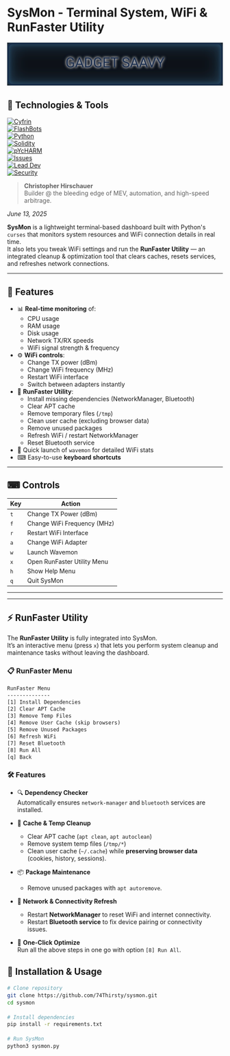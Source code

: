 # SysMon - Terminal System, WiFi & RunFaster Utility

![GADGET SAAVY banner](https://raw.githubusercontent.com/74Thirsty/74Thirsty/main/assets/banner.svg)

## 🔧 Technologies & Tools

[![Cyfrin](https://img.shields.io/badge/Cyfrin-Audit%20Ready-005030?logo=shield&labelColor=F47321)](https://www.cyfrin.io/)  
[![FlashBots](https://img.shields.io/pypi/v/finta?label=Finta&logo=python&logoColor=2774AE&labelColor=FFD100)](https://www.flashbots.net/)  
[![Python](https://img.shields.io/badge/Python-3.11-003057?logo=python&labelColor=B3A369)](https://www.python.org/)  
[![Solidity](https://img.shields.io/badge/Solidity-0.8.20-7BAFD4?logo=ethereum&labelColor=4B9CD3)](https://docs.soliditylang.org)  
[![pYcHARM](https://img.shields.io/badge/Built%20with-PyCharm-782F40?logo=pycharm&logoColor=CEB888)](https://www.jetbrains.com/pycharm/)  
[![Issues](https://img.shields.io/github/issues/74Thirsty/sysmon.svg?color=hotpink&labelColor=brightgreen)](https://github.com/74Thirsty/sysmon/issues)  
[![Lead Dev](https://img.shields.io/badge/C.Hirschauer-Lead%20Developer-041E42?logo=parrotsecurity&labelColor=C5B783)](https://christopherhirschauer.bio)  
[![Security](https://img.shields.io/badge/encryption-AES--256-orange.svg?color=13B5EA&labelColor=9EA2A2)]()  

> <p><strong>Christopher Hirschauer</strong><br>
> Builder @ the bleeding edge of MEV, automation, and high-speed arbitrage.<br>
<em>June 13, 2025</em></p>

**SysMon** is a lightweight terminal-based dashboard built with Python's `curses` that monitors system resources and WiFi connection details in real time.  
It also lets you tweak WiFi settings and run the **RunFaster Utility** — an integrated cleanup & optimization tool that clears caches, resets services, and refreshes network connections.

---

## 📌 Features
- 📊 **Real-time monitoring** of:
  - CPU usage
  - RAM usage
  - Disk usage
  - Network TX/RX speeds
  - WiFi signal strength & frequency
- ⚙ **WiFi controls**:
  - Change TX power (dBm)
  - Change WiFi frequency (MHz)
  - Restart WiFi interface
  - Switch between adapters instantly
- 🚀 **RunFaster Utility**:
  - Install missing dependencies (NetworkManager, Bluetooth)
  - Clear APT cache
  - Remove temporary files (`/tmp`)
  - Clean user cache (excluding browser data)
  - Remove unused packages
  - Refresh WiFi / restart NetworkManager
  - Reset Bluetooth service
- 📡 Quick launch of `wavemon` for detailed WiFi stats
- ⌨ Easy-to-use **keyboard shortcuts**

---

## ⌨ Controls

| Key | Action |
|-----|--------|
| `t` | Change TX Power (dBm) |
| `f` | Change WiFi Frequency (MHz) |
| `r` | Restart WiFi Interface |
| `a` | Change WiFi Adapter |
| `w` | Launch Wavemon |
| `x` | Open RunFaster Utility Menu |
| `h` | Show Help Menu |
| `q` | Quit SysMon |

---

---

## ⚡ RunFaster Utility

The **RunFaster Utility** is fully integrated into SysMon.  
It’s an interactive menu (press `x`) that lets you perform system cleanup and maintenance tasks without leaving the dashboard.

### 📋 RunFaster Menu

```
RunFaster Menu
--------------
[1] Install Dependencies
[2] Clear APT Cache
[3] Remove Temp Files
[4] Remove User Cache (skip browsers)
[5] Remove Unused Packages
[6] Refresh WiFi
[7] Reset Bluetooth
[8] Run All
[q] Back
```

### 🛠 Features
- 🔍 **Dependency Checker**  
  Automatically ensures `network-manager` and `bluetooth` services are installed.

- 🧹 **Cache & Temp Cleanup**  
  - Clear APT cache (`apt clean`, `apt autoclean`)  
  - Remove system temp files (`/tmp/*`)  
  - Clean user cache (`~/.cache`) while **preserving browser data** (cookies, history, sessions).

- 📦 **Package Maintenance**  
  - Remove unused packages with `apt autoremove`.

- 📶 **Network & Connectivity Refresh**  
  - Restart **NetworkManager** to reset WiFi and internet connectivity.  
  - Restart **Bluetooth service** to fix device pairing or connectivity issues.

- 🚀 **One-Click Optimize**  
  Run all the above steps in one go with option `[8] Run All`.


## 🚀 Installation & Usage

```bash
# Clone repository
git clone https://github.com/74Thirsty/sysmon.git
cd sysmon

# Install dependencies
pip install -r requirements.txt

# Run SysMon
python3 sysmon.py
